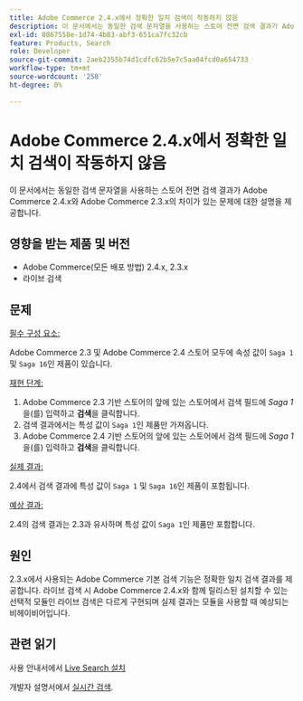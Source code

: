 ```yaml
---
title: Adobe Commerce 2.4.x에서 정확한 일치 검색이 작동하지 않음
description: 이 문서에서는 동일한 검색 문자열을 사용하는 스토어 전면 검색 결과가 Adobe Commerce 2.4.x와 Adobe Commerce 2.3.x의 차이가 있는 문제에 대한 설명을 제공합니다.
exl-id: 0867558e-1d74-4b83-abf3-651ca7fc32cb
feature: Products, Search
role: Developer
source-git-commit: 2aeb2355b74d1cdfc62b5e7c5aa04fcd0a654733
workflow-type: tm+mt
source-wordcount: '258'
ht-degree: 0%

---
```


# Adobe Commerce 2.4.x에서 정확한 일치 검색이 작동하지 않음

이 문서에서는 동일한 검색 문자열을 사용하는 스토어 전면 검색 결과가 Adobe Commerce 2.4.x와 Adobe Commerce 2.3.x의 차이가 있는 문제에 대한 설명을 제공합니다.

## 영향을 받는 제품 및 버전

- Adobe Commerce(모든 배포 방법) 2.4.x, 2.3.x
- 라이브 검색

## 문제

<u>필수 구성 요소:</u>

Adobe Commerce 2.3 및 Adobe Commerce 2.4 스토어 모두에 속성 값이 `Saga 1` 및 `Saga 16`인 제품이 있습니다.

<u>재현 단계:</u>

1. Adobe Commerce 2.3 기반 스토어의 앞에 있는 스토어에서 검색 필드에 *Saga 1*&#x200B;을(를) 입력하고 **검색**&#x200B;을 클릭합니다.
1. 검색 결과에서는 특성 값이 `Saga 1`인 제품만 가져옵니다.
1. Adobe Commerce 2.4 기반 스토어의 앞에 있는 스토어에서 검색 필드에 *Saga 1*&#x200B;을(를) 입력하고 **검색**&#x200B;을 클릭합니다.

<u>실제 결과:</u>

2.4에서 검색 결과에 특성 값이 `Saga 1` 및 `Saga 16`인 제품이 포함됩니다.

<u>예상 결과:</u>

2.4의 검색 결과는 2.3과 유사하며 특성 값이 `Saga 1`인 제품만 포함합니다.

## 원인

2.3.x에서 사용되는 Adobe Commerce 기본 검색 기능은 정확한 일치 검색 결과를 제공합니다. 라이브 검색 시 Adobe Commerce 2.4.x와 함께 릴리스된 설치할 수 있는 선택적 모듈인 라이브 검색은 다르게 구현되며 실제 결과는 모듈을 사용할 때 예상되는 비헤이비어입니다.

## 관련 읽기

사용 안내서에서 [Live Search 설치](https://experienceleague.adobe.com/docs/commerce-merchant-services/live-search/onboard/install.html?lang=ko)

개발자 설명서에서 [실시간 검색](https://experienceleague.adobe.com/ko/docs/commerce-merchant-services/live-search/overview).
